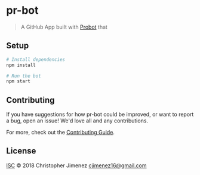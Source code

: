 # pr-bot

> A GitHub App built with [Probot](https://github.com/probot/probot) that 

## Setup

```sh
# Install dependencies
npm install

# Run the bot
npm start
```

## Contributing

If you have suggestions for how pr-bot could be improved, or want to report a bug, open an issue! We'd love all and any contributions.

For more, check out the [Contributing Guide](CONTRIBUTING.md).

## License

[ISC](LICENSE) © 2018 Christopher Jimenez <cjimenez16@gmail.com>
